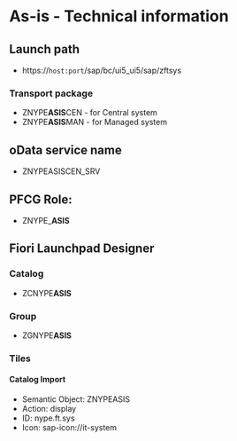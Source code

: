 # As-is - Technical information

## Launch path
* https://`host:port`/sap/bc/ui5_ui5/sap/zftsys

### Transport package
* ZNYPE**ASIS**CEN - for Central system
* ZNYPE**ASIS**MAN - for Managed system

## oData service name
* ZNYPEASISCEN_SRV

## PFCG Role:
* ZNYPE_**ASIS**

## Fiori Launchpad Designer

### Catalog
* ZCNYPE**ASIS**

### Group
* ZGNYPE**ASIS**

### Tiles

#### Catalog Import
* Semantic Object: ZNYPEASIS
* Action: display
* ID: nype.ft.sys
* Icon: sap-icon://it-system